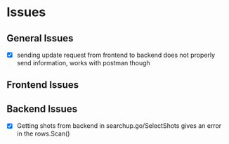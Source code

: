 # Issues

## General Issues

- [x] sending update request from frontend to backend does not properly send information, works with postman though

## Frontend Issues

## Backend Issues

- [x] Getting shots from backend in searchup.go/SelectShots gives an error in the rows.Scan()
